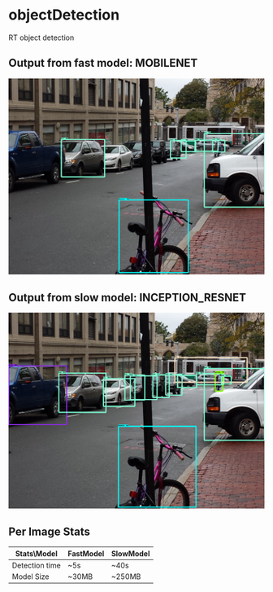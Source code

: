 # objectDetection
RT object detection

## Output from fast model: MOBILENET

![slow](./fast_1.png "FastModel")


## Output from slow model: INCEPTION_RESNET

![fast](./slow_1.png "SlowModel")


## Per Image Stats

| Stats\Model    | FastModel | SlowModel  |
| -------------- |-----------| -----------|
| Detection time | ~5s       | ~40s       |
| Model Size     | ~30MB     | ~250MB     |


 
